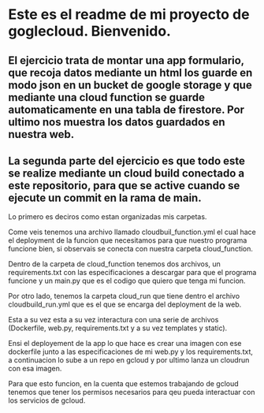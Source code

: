 # Este es el readme de mi proyecto de goglecloud. Bienvenido.
## El ejercicio trata de montar una app formulario, que recoja datos mediante un html los guarde en modo json en un bucket de google storage y que mediante una cloud function se guarde automaticamente en una tabla de firestore. Por ultimo nos muestra los datos guardados en nuestra web.
## La segunda parte del ejercicio es que todo este se realize mediante un cloud build conectado a este repositorio, para que se active cuando se ejecute un commit en la rama de main.
Lo primero es deciros como estan organizadas mis carpetas.

Come veis tenemos una archivo llamado cloudbuil_function.yml el cual hace el deployment de la funcion que necesitamos para que nuestro programa funcione bien, si observais se conecta con nuestra carpeta cloud_function.

Dentro de la carpeta de cloud_function tenemos dos archivos, un requirements.txt con las especificaciones a descargar para que el programa funcione y un main.py que es el codigo que quiero que tenga mi funcion.



Por otro lado, tenemos la carpeta cloud_run que tiene dentro el archivo cloudbuild_run.yml que es el que se encarga del deployment de la web.

Esta a su vez esta a su vez interactura con una serie de archivos (Dockerfile, web.py, requirements.txt y a su vez templates y static).

Ensi el deployement de la app lo que hace es crear una imagen con ese dockerfile junto a las especificaciones de mi web.py y los requirements.txt, a continuacion lo sube a un repo en gcloud y por ultimo lanza un cloudrun con esa imagen.



Para que esto funcion, en la cuenta que estemos trabajando de gcloud tenemos que tener los permisos necesarios para qeu pueda interactuar con los servicios de gcloud.